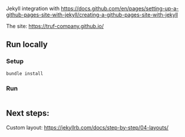 Jekyll integration with https://docs.github.com/en/pages/setting-up-a-github-pages-site-with-jekyll/creating-a-github-pages-site-with-jekyll

The site: https://truf-company.github.io/

## Run locally
### Setup
```
bundle install
```
### Run
```bundle exec jekyll serve

```

## Next steps:
Custom layout: https://jekyllrb.com/docs/step-by-step/04-layouts/
